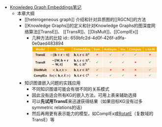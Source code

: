 - [Knowledeg Graph Embeddings笔记](https://blog.csdn.net/PolarisRisingWar/article/details/118398869)
	- 本章大纲
		- [[heterogeneous graph]] 介绍和针对异质图的[[RGCN]]的方法
		- [[Knowledge Graphs]]的定义和针对Knowledge Graphs的图深度网络算法[[TransE]]、 [[TransR]]、[[DisMult]]、[[ComplEx]]
			- 几种方法的比较
			  id:: 659bfc2d-4d0f-426f-a9fa-0e0aed483894
			  ![image.png](../assets/image_1704721858790_0.png)
		- 知识图谱嵌入问题的实践应用
			- 不同知识图谱可能会有很不同的关系模式
			- 因此没有适合所有KG的嵌入方法，可用上表来辅助选择
			- 可以**先试用TransE**来迅速获得结果（如果目标KG没有过多symmetric relations的话）
			- 然后再用更有表示能力的模型，如ComplEx或[RotatE](https://blog.csdn.net/PolarisRisingWar/article/details/118398869#fn22)（复数域的TransE）等